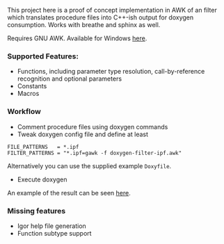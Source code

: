 This project here is a proof of concept implementation in AWK of an filter
which translates procedure files into C++-ish output for doxygen consumption.
Works with breathe and sphinx as well.

Requires GNU AWK. Available for Windows [here](http://gnuwin32.sourceforge.net/packages/gawk.htm).

### Supported Features:

- Functions, including parameter type resolution, call-by-reference recognition and optional parameters
- Constants
- Macros

### Workflow

- Comment procedure files using doxygen commands
- Tweak doxygen config file and define at least

```
FILE_PATTERNS   = *.ipf
FILTER_PATTERNS = "*.ipf=gawk -f doxygen-filter-ipf.awk"
```

Alternatively you can use the supplied example `Doxyfile`.

- Execute doxygen

An example of the result can be seen [here](http://www.byte-physics.de/Downloads/Manual-UnitTestingFramework-latest.pdf).

### Missing features

- Igor help file generation
- Function subtype support
